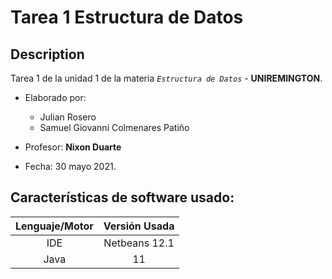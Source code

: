 # Tarea 1 Estructura de Datos

## Description

Tarea 1 de la unidad 1 de la materia _`Estructura de Datos`_ - **UNIREMINGTON**.

* Elaborado por:
  - Julian Rosero
  - Samuel Giovanni Colmenares Patiño

* Profesor: **Nixon Duarte**
* Fecha: 30 mayo 2021.

## Características de software usado:
| Lenguaje/Motor |  Versión Usada  |
|:--------------:|:---------------:|
| IDE            | Netbeans 12.1   |
| Java           | 11              |
